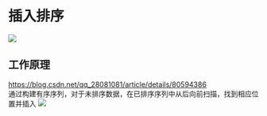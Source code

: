 # 插入排序
![](https://upload-images.jianshu.io/upload_images/2463290-8b5ba83541b4584c.gif?imageMogr2/auto-orient/strip|imageView2/2/w/811/format/webp)

## 工作原理
https://blog.csdn.net/qq_28081081/article/details/80594386  
通过构建有序序列，对于未排序数据，在已排序序列中从后向前扫描，找到相应位置并插入
![](https://img-blog.csdn.net/20180606142602783)
